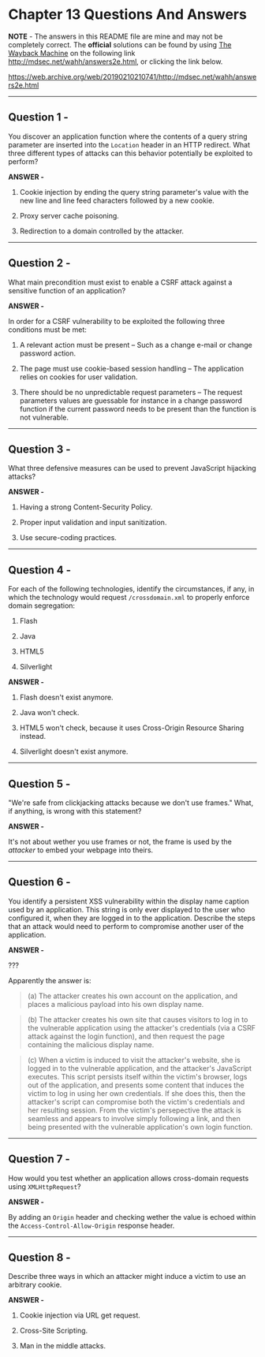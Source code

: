 # Chapter 13 Questions And Answers

**NOTE** - The answers in this README file are mine and may not be completely correct. The **official** solutions can be found by using [The Wayback Machine](https://web.archive.org/ "The WayBack Machine Website") on the following link http://mdsec.net/wahh/answers2e.html, or clicking the link below.

https://web.archive.org/web/20190210210741/http://mdsec.net/wahh/answers2e.html

---

## Question 1 -

You discover an application function where the contents of a query string parameter are inserted into the ```Location``` header in an HTTP redirect. What three different types of attacks can this behavior potentially be exploited to perform?

**ANSWER -**

1. Cookie injection by ending the query string parameter's value with the new line and line feed characters followed by a new cookie.

2. Proxy server cache poisoning.

3. Redirection to a domain controlled by the attacker.

---

## Question 2 -

What main precondition must exist to enable a CSRF attack against a sensitive function of an application?

**ANSWER -**

In order for a CSRF vulnerability to be exploited the following three conditions must be met:

1. A relevant action must be present – Such as a change e-mail or change password action.

2. The page must use cookie-based session handling – The application relies on cookies for user validation.

3. There should be no unpredictable request parameters – The request parameters values are guessable for instance in a change password function if the current password needs to be present than the function is not vulnerable.

---

## Question 3 -

What three defensive measures can be used to prevent JavaScript hijacking attacks?

**ANSWER -**

1. Having a strong Content-Security Policy.

2. Proper input validation and input sanitization.

3. Use secure-coding practices.

---

## Question 4 -

For each of the following technologies, identify the circumstances, if any, in which the technology would request ```/crossdomain.xml``` to properly enforce domain segregation:

1. Flash

2. Java

3. HTML5

4. Silverlight

**ANSWER -**

1. Flash doesn't exist anymore.

2. Java won't check.

3. HTML5 won't check, because it uses Cross-Origin Resource Sharing instead.

4. Silverlight doesn't exist anymore.

---

## Question 5 -

"We're safe from clickjacking attacks because we don't use frames." What, if anything, is wrong with this statement?

**ANSWER -**

It's not about wether you use frames or not, the frame is used by the *attacker* to embed your webpage into theirs.

---

## Question 6 -

You identify a persistent XSS vulnerability within the display name caption used by an application. This string is only ever displayed to the user who configured it, when they are logged in to the application. Describe the steps that an attack would need to perform to compromise another user of the application.

**ANSWER -**

???

Apparently the answer is:

> (a) The attacker creates his own account on the application, and places a malicious payload into his own display name.

> (b) The attacker creates his own site that causes visitors to log in to the vulnerable application using the attacker's credentials (via a CSRF attack against the login function), and then request the page containing the malicious display name.

> (c) When a victim is induced to visit the attacker's website, she is logged in to the vulnerable application, and the attacker's JavaScript executes. This script persists itself within the victim's browser, logs out of the application, and presents some content that induces the victim to log in using her own credentials. If she does this, then the attacker's script can compromise both the victim's credentials and her resulting session. From the victim's persepective the attack is seamless and appears to involve simply following a link, and then being presented with the vulnerable application's own login function.

---

## Question 7 -

How would you test whether an application allows cross-domain requests using ```XMLHttpRequest```?

**ANSWER -**

By adding an ```Origin``` header and checking wether the value is echoed within the ```Access-Control-Allow-Origin``` response header.

---

## Question 8 -

Describe three ways in which an attacker might induce a victim to use an arbitrary cookie.

**ANSWER -**

1. Cookie injection via URL get request.

2. Cross-Site Scripting.

3. Man in the middle attacks.
